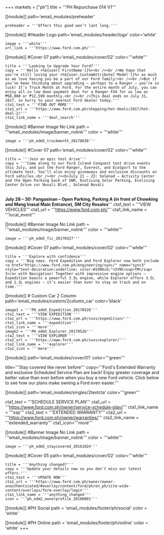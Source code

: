 +++
markets = ["ph"]
title = '''PH Repurchase 014 V1'''

[[module]]
path='email_modules/preheader'

	preheader = '''Offers this good won’t last long.'''

[[module]] #Header Logo
path='email_modules/header/logo'
color='white'

	image = '''white'''
	url_link = '''https://www.ford.com.ph/'''

[[module]] #Cover 07
path='email_modules/cover/02'
color='''white''' 

	title = '''Looking to Upgrade Your Ford?'''
	copy = '''Hello <%${user['FirstName']}%><br /><br />We hope that you’re still loving your <%${user.CustomAttribute['Model']}%> as much as we love having you be a part of our Ford family!<br /><br />But if you’ve been thinking about upgrading – perhaps to a Ranger – you’re in luck! It’s Truck Month at Ford. For the entire month of July, you can enjoy all-in low down payment deal for a Ranger FX4 for as low as ₱68,000 or ₱12,599 monthly.<br /><br />This deal ends on July 31, 2017, so hurry to your nearest Ford dealer today.'''
	cta1_text = '''FIND OUT MORE'''
	cta1_url = '''https://www.ford.com.ph/shopping/hot-deals/2017/hot-deal-2/'''
	cta1_link_name = '''deal_search'''

[[module]] #Banner Image No Link
path = '''email_modules/image/banner_nolink'''
color = '''white'''

	image = '''ph_edm5_truckmonth_20170630'''

[[module]] #Cover 07
path='email_modules/cover/02'
color='''white''' 

	title = '''Join an epic test drive'''
	copy = '''Come along to our Ford Island Conquest test drive events this July, and put the Ford Ranger, Everest, and EcoSport to the ultimate test. You’ll also enjoy giveaways and exclusive discounts on Ford vehicles.<br /><br /><b>July 21 – 23: Solenad – Activity Center and the Open Parking back of SNR, Evoliving Solar Parking, Evoliving Center Drive cor Nuvali Blvd., Solenad Nuvali
</b><br /><b>July 28 – 30: Pangasinan – Open Parking, Parking A (in front of Chowking and Mang Inasal Main Entrance), SM City Rosales</b>'''
	cta1_text = '''VIEW VEHICLES'''
	cta1_url = '''https://www.ford.com.ph/'''
	cta1_link_name = '''local_event'''

[[module]] #Banner Image No Link
path = '''email_modules/image/banner_nolink'''
color = '''white'''

	image = '''ph_edm5_fic_20170327'''

[[module]] #Cover 07
path='email_modules/cover/02'
color='''white''' 

	title = '''Explore with confidence'''
	copy = '''Big news. Ford Expedition and Ford Explorer now both include <a href="https://www.ford.com.ph/engineering/sync/" name="sync3" style="text-decoration:underline; color:#2d96cd;">SYNC<sup>TM</sup> 3</a> with Navigation! Together with impressive engine options – Expedition boasts a powerful 3.5L engine, while Explorer offers 3.5L and 2.3L engines – it’s easier than ever to stay on track and on time.'''

[[module]] # Custom Car 2 Column
path='email_modules/custom/2column_car'
color='black'

	image1 = '''PH_edm5_Expedition_20170526'''
	cta1_text = '''VIEW EXPEDITION '''
	cta1_url = '''https://www.ford.com.ph/suvs/expedition/'''
	cta1_link_name = '''expedition'''
	cta1_icon = '''more'''
	image2 = '''PH_edm5_Explorer_20170526'''
	cta2_text = '''VIEW EXPLORER '''
	cta2_url = '''https://www.ford.com.ph/suvs/explorer/'''
	cta2_link_name = '''explorer'''
	cta2_icon = '''more'''

[[module]]
path='email_modules/cover/01'
color='''green'''

title='''Stay covered like never before'''
copy='''Ford's Extended Warranty and exclusive Scheduled Service Plan are back! Enjoy greater coverage and better value than ever before when you buy a new Ford vehicle. Click below to see how our plans make owning a Ford even easier.'''

[[module]]
path='email_modules/singles/2textcta'
color='''green'''

cta1_text = '''SCHEDULE SERVICE PLAN'''
cta1_url = '''https://www.ford.com.ph/owner/service-schedule-plan/'''
cta1_link_name = '''ssp'''
cta2_text = '''EXTENDED WARRANTY'''
cta2_url = '''https://www.ford.com.ph/owner/warranties/'''
cta2_link_name = '''extended_warranty'''
cta1_icon='''more'''

[[module]] #Banner Image No Link
path = '''email_modules/image/banner_nolink'''
color = '''white'''

	image = '''ph_edm5_staycovered_20161024'''

[[module]] #Cover 05
path='email_modules/cover/02'
color='''white'''

	title = '''Anything changed?'''
	copy = '''Update your details now so you don't miss our latest offers.'''
	cta1_text = '''UPDATE NOW'''
	cta1_url = '''https://www.ford.com.ph/owner/owner-unauthenticated/#overlay/content/ford/ph/en_ph/site-wide-content/overlays/form-overlay/login'''
	cta1_link_name = '''anything_changed'''
	icon = '''ph_edm2_ownerprofile_20160801'''

[[module]] #PH Social
path = 'email_modules/footer/ph/social'
color = 'white'

[[module]] #PH Online
path = 'email_modules/footer/ph/online'
color = 'white'
+++